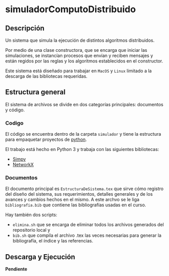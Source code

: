# simuladorComputoDistribuido

## Descripción

Un sistema que simula la ejecución de distintos algoritmos distribuidos.

Por medio de una clase constructora, que se encarga que iniciar las
simulaciones, se instancían procesos que envían y reciben mensajes y están
regidos por las reglas y los algoritmos establecidos en el constructor.

Este sistema está diseñado para trabajar en `MacOS` y `Linux` limitado a la
descarga de las bibliotecas requeridas.

## Estructura general

El sistema de archivos se divide en dos categorías principales: documentos y
código.

### Codigo

El código se encuentra dentro de la carpeta `simulador` y tiene la estructura
para empaquetar proyectos de [python](https://packaging.python.org/tutorials/packaging-projects/).

El trabajo está hecho en Python 3 y trabaja con las siguientes bibliotecas:

- [Simpy](https://simpy.readthedocs.io/en/latest/contents.html)
- [NetworkX](https://networkx.github.io/)

### Documentos

El documento principal es `EstructuraDeSistema.tex` que sirve cómo registro del
diseño del sistema, sus requerimientos, detalles generales y de los avances y
cambios hechos en el mismo. A este archvo se le liga `bibliografia.bib` que
contiene las bibliografías usadas en el curso.

Hay también dos scripts:
- `elimina.sh` que se encarga de eliminar todos los archivos generados del
  repositorio local y
- `bib.sh` que compila el archivo .tex las veces necesarias para generar la
  bibliografía, el índice y las referencias.

## Descarga y Ejecución

**Pendiente**

